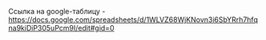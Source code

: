 Ссылка на google-таблицу - https://docs.google.com/spreadsheets/d/1WLVZ68WjKNovn3i6SbYRrh7hfqna9kiDiP305uPcm9I/edit#gid=0
